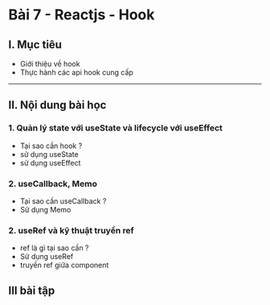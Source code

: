# Bài 7 - Reactjs - Hook

## I. Mục tiêu
 *  Giới thiệu về hook
 *  Thực hành các api hook cung cấp
------
## II. Nội dung bài học 
### 1. Quản lý state với useState và lifecycle với useEffect
- Tại sao cần hook ?
- sử dụng useState
- sử dụng useEffect

### 2.  useCallback, Memo
- Tại sao cần useCallback ?
- Sử dụng Memo

### 2.  useRef và kỹ thuật truyền ref
- ref là gì tại sao cần ?
- Sử dụng useRef
- truyền ref giữa component
## III bài tập 
